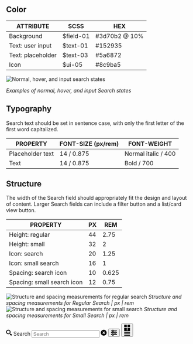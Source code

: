 ## Color

| ATTRIBUTE             | SCSS          | HEX      |
|-------------------|---------------|-----------|
| Background        | $field-01     | #3d70b2 @ 10% |
| Text: user input  | $text-01      | #152935  |
| Text: placeholder | $text-03      | #5a6872  |
| Icon              | $ui-05        | #8c9ba5  |

![Normal, hover, and input search states](images/search-style-1.png)

_Examples of normal, hover, and input Search states_

## Typography

Search text should be set in sentence case, with only the first letter of the first word capitalized.

| PROPERTY        | FONT-SIZE (px/rem)     | FONT-WEIGHT       |
|------------------|-----------------|---------------------|
| Placeholder text | 14 / 0.875 | Normal italic / 400 |
| Text             | 14 / 0.875 | Bold / 700          |

## Structure

The width of the Search field should appropriately fit the design and layout of content. Larger Search fields can include a filter button and a list/card view button.

| PROPERTY             | PX | REM   |
|----------------------|----|-------|
| Height: regular      | 44 | 2.75  |
| Height: small        | 32 | 2     |
| Icon: search         | 20 | 1.25  |
| Icon: small search   | 16 | 1     |
| Spacing: search icon | 10 | 0.625 |
| Spacing: small search icon | 12 | 0.75  |

![Structure and spacing measurements for regular search](images/search-style-2.png)
_Structure and spacing measurements for Regular Search | px | rem_
![Structure and spacing measurements for small search](images/search-style-3.png)
_Structure and spacing measurements for Small Search | px | rem_

<div data-insert-component="InteractiveSpec">
  <div data-search class="bx--search bx--search--lg" role="search">
    <svg class="bx--search-magnifier" width="16" height="16" viewBox="0 0 16 16" fill-rule="evenodd">
      <path d="M6 2c2.2 0 4 1.8 4 4s-1.8 4-4 4-4-1.8-4-4 1.8-4 4-4zm0-2C2.7 0 0 2.7 0 6s2.7 6 6 6 6-2.7 6-6-2.7-6-6-6zM16 13.8L13.8 16l-3.6-3.6 2.2-2.2z"></path>
      <path d="M16 13.8L13.8 16l-3.6-3.6 2.2-2.2z"></path>
    </svg>
    <label class="bx--label" id="search-input-label-2" for="search__input-1">Search</label>
    <input class="bx--search-input" type="text" role="search" id="search__input-1" placeholder="Search" aria-labelledby="search-input-label-2">
    <svg class="bx--search-close bx--search-close--hidden" width="16" height="16" viewBox="0 0 16 16" fill-rule="evenodd">
      <path d="M8 0C3.6 0 0 3.6 0 8s3.6 8 8 8 8-3.6 8-8-3.6-8-8-8zm3.5 10.1l-1.4 1.4L8 9.4l-2.1 2.1-1.4-1.4L6.6 8 4.5 5.9l1.4-1.4L8 6.6l2.1-2.1 1.4 1.4L9.4 8l2.1 2.1z"></path>
    </svg>
    <button class="bx--search-button" type="button" aria-label="Filter button">
      <svg class="bx--search-filter" width="16" height="16" viewBox="0 0 16 16" fill-rule="evenodd">
        <path d="M5 0C3.7 0 2.6.8 2.2 2H0v2h2.2C2.6 5.2 3.7 6 5 6c1.3 0 2.4-.8 2.8-2H16V2H7.8C7.4.8 6.3 0 5 0zm0 4c-.6 0-1-.4-1-1s.4-1 1-1 1 .4 1 1-.4 1-1 1zM5 10c-1.3 0-2.4.8-2.8 2H0v2h2.2c.4 1.2 1.5 2 2.8 2 1.3 0 2.4-.8 2.8-2H16v-2H7.8c-.4-1.2-1.5-2-2.8-2zm0 4c-.6 0-1-.4-1-1s.4-1 1-1 1 .4 1 1-.4 1-1 1z"></path>
        <path d="M11 5c-1.3 0-2.4.8-2.8 2H0v2h8.2c.4 1.2 1.5 2 2.8 2 1.3 0 2.4-.8 2.8-2H16V7h-2.2c-.4-1.2-1.5-2-2.8-2zm0 4c-.6 0-1-.4-1-1s.4-1 1-1 1 .4 1 1-.4 1-1 1z"></path>
      </svg>
    </button>
    <button class="bx--search-button" type="button" data-search-toggle aria-label="Grid and list toggle button">
      <div data-search-view="grid">
        <svg class="bx--search-view" width="16" height="16" viewBox="0 0 16 16" fill-rule="evenodd">
          <path d="M0 0h7v7H0zM9 0h7v7H9zM0 9h7v7H0zM9 9h7v7H9z"></path>
        </svg>
      </div>
      <div class="bx--search-view--hidden" data-search-view="list">
        <svg class="bx--search-view" width="16" height="14" viewBox="0 0 16 14" fill-rule="evenodd">
          <path d="M0 0h16v2H0zM0 4h16v2H0zM0 8h16v2H0zM0 12h16v2H0z"></path>
        </svg>
      </div>
    </button>
  </div>
</div>

